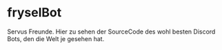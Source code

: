 # fryselBot

Servus Freunde. Hier zu sehen der SourceCode des wohl besten Discord Bots, den die Welt je gesehen hat. 
